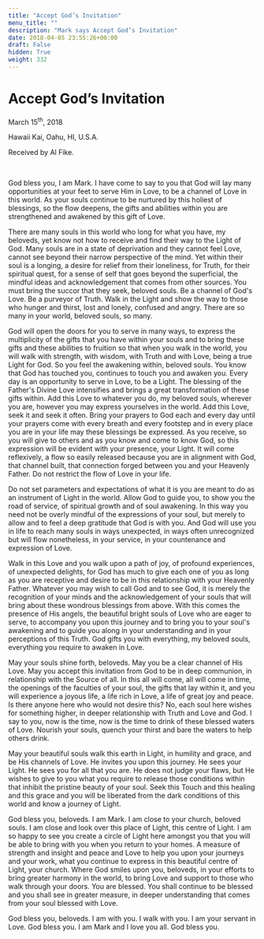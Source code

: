 ```yaml
---
title: "Accept God’s Invitation"
menu_title: ""
description: "Mark says Accept God’s Invitation"
date: 2018-04-05 23:55:26+00:00
draft: False
hidden: True
weight: 332
---
```

# Accept God’s Invitation

March 15<sup>th</sup>, 2018

Hawaii Kai, Oahu, HI, U.S.A.

Received by Al Fike.

 

God bless you, I am Mark. I have come to say to you that God will lay many opportunities at your feet to serve Him in Love, to be a channel of Love in this world. As your souls continue to be nurtured by this holiest of blessings, so the flow deepens, the gifts and abilities within you are strengthened and awakened by this gift of Love.

There are many souls in this world who long for what you have, my beloveds, yet know not how to receive and find their way to the Light of God. Many souls are in a state of deprivation and they cannot feel Love, cannot see beyond their narrow perspective of the mind. Yet within their soul is a longing, a desire for relief from their loneliness, for Truth, for their spiritual quest, for a sense of self that goes beyond the superficial, the mindful ideas and acknowledgement that comes from other sources. You must bring the succor that they seek, beloved souls. Be a channel of God's Love. Be a purveyor of Truth. Walk in the Light and show the way to those who hunger and thirst, lost and lonely, confused and angry. There are so many in your world, beloved souls, so many.

God will open the doors for you to serve in many ways, to express the multiplicity of the gifts that you have within your souls and to bring these gifts and these abilities to fruition so that when you walk in the world, you will walk with strength, with wisdom, with Truth and with Love, being a true Light for God. So you feel the awakening within, beloved souls. You know that God has touched you, continues to touch you and awaken you. Every day is an opportunity to serve in Love, to be a Light. The blessing of the Father's Divine Love intensifies and brings a great transformation of these gifts within. Add this Love to whatever you do, my beloved souls, wherever you are, however you may express yourselves in the world. Add this Love, seek it and seek it often. Bring your prayers to God each and every day until your prayers come with every breath and every footstep and in every place you are in your life may these blessings be expressed. As you receive, so you will give to others and as you know and come to know God, so this expression will be evident with your presence, your Light. It will come reflexively, a flow so easily released because you are in alignment with God, that channel built, that connection forged between you and your Heavenly Father. Do not restrict the flow of Love in your life. 

Do not set parameters and expectations of what it is you are meant to do as an instrument of Light in the world. Allow God to guide you, to show you the road of service, of spiritual growth and of soul awakening. In this way you need not be overly mindful of the expressions of your soul, but merely to allow and to feel a deep gratitude that God is with you. And God will use you in life to reach many souls in ways unexpected, in ways often unrecognized but will flow nonetheless, in your service, in your countenance and expression of Love.

Walk in this Love and you walk upon a path of joy, of profound experiences, of unexpected delights, for God has much to give each one of you as long as you are receptive and desire to be in this relationship with your Heavenly Father. Whatever you may wish to call God and to see God, it is merely the recognition of your minds and the acknowledgement of your souls that will bring about these wondrous blessings from above. With this comes the presence of His angels, the beautiful bright souls of Love who are eager to serve, to accompany you upon this journey and to bring you to your soul's awakening and to guide you along in your understanding and in your perceptions of this Truth. God gifts you with everything, my beloved souls, everything you require to awaken in Love.

May your souls shine forth, beloveds. May you be a clear channel of His Love. May you accept this invitation from God to be in deep communion, in relationship with the Source of all. In this all will come, all will come in time, the openings of the faculties of your soul, the gifts that lay within it, and you will experience a joyous life, a life rich in Love, a life of great joy and peace. Is there anyone here who would not desire this? No, each soul here wishes for something higher, in deeper relationship with Truth and Love and God. I say to you, now is the time, now is the time to drink of these blessed waters of Love. Nourish your souls, quench your thirst and bare the waters to help others drink.

May your beautiful souls walk this earth in Light, in humility and grace, and be His channels of Love. He invites you upon this journey. He sees your Light. He sees you for all that you are. He does not judge your flaws, but He wishes to give to you what you require to release those conditions within that inhibit the pristine beauty of your soul. Seek this Touch and this healing and this grace and you will be liberated from the dark conditions of this world and know a journey of Light.

God bless you, beloveds. I am Mark. I am close to your church, beloved souls. I am close and look over this place of Light, this centre of Light. I am so happy to see you create a circle of Light here amongst you that you will be able to bring with you when you return to your homes. A measure of strength and insight and peace and Love to help you upon your journeys and your work, what you continue to express in this beautiful centre of Light, your church. Where God smiles upon you, beloveds, in your efforts to bring greater harmony in the world, to bring Love and support to those who walk through your doors. You are blessed. You shall continue to be blessed and you shall see in greater measure, in deeper understanding that comes from your soul blessed with Love.

God bless you, beloveds. I am with you. I walk with you. I am your servant in Love. God bless you. I am Mark and I love you all. God bless you.